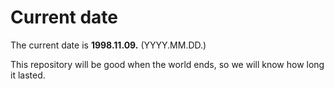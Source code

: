 # Current date

The current date is **1998.11.09.** (YYYY.MM.DD.)

This repository will be good when the world ends, so we will know how long it lasted.